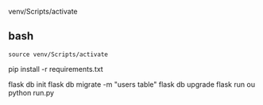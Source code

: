 venv/Scripts/activate
## bash
    source venv/Scripts/activate

pip install -r requirements.txt



flask db init
flask db migrate -m "users table"
flask db upgrade
flask run ou python run.py


